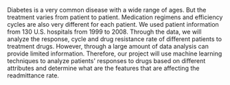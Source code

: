 Diabetes is a very common disease with a wide range of ages.  But the treatment varies from patient to patient.  Medication regimens and efficiency cycles are also very different for each patient.  We used patient information from 130 U.S. hospitals from 1999 to 2008. Through the data, we will analyze the response, cycle and drug resistance rate of different patients to treatment drugs.  However, through a large amount of data analysis can provide limited information.  Therefore, our project will use machine learning techniques to analyze patients' responses to drugs based on different attributes and determine what are the features that are affecting the readmittance rate. 

